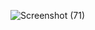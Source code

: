 ![Screenshot (71)](https://github.com/MDRifatkhan333/M6LiveTest/assets/67112433/a69f5c56-20c7-405a-a555-069c23583f38)
